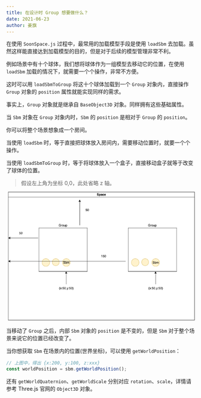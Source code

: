 ```yaml
---
title: 在设计时 Group 想要做什么？
date: 2021-06-23
author: 姜旗
---
```


<!-- # mklml
## mklml
### mklml -->


在使用 `SoonSpace.js` 过程中，最常用的加载模型手段是使用 `loadSbm` 去加载。虽然这样能直接达到加载模型的目的，但是对于后续的模型管理非常不利。

例如场景中有十个球体，我们想将球体作为一组模型去移动它的位置，在使用 `loadSbm` 加载的情况下，就需要一个个操作，非常不方便。

这时可以用 `loadSbmToGroup` 将这十个球体加载到一个 `Group` 对象内，直接操作 `Group` 对象的 `position` 属性就能实现同样的需求。

事实上，`Group` 对象就是继承自 `BaseObject3D` 对象。同样拥有这些基础属性。

当 `Sbm` 对象在 `Group` 对象内时，`Sbm` 的 `position` 是相对于 `Group` 的 `position`。

你可以将整个场景想象成一个房间。

当使用 `loadSbm` 时，等于直接把球体放入房间内，需要移动位置时，就要一个个操作。

当使用 `loadSbmToGroup` 时，等于将球体放入一个盒子，直接移动盒子就等于改变了球体的位置。

> 假设左上角为坐标 0,0，此处省略 z 轴。

![group](./imgs/group.png)

当移动了 `Group` 之后，内部 `Sbm` 对象的 `position` 是不变的，但是 `Sbm` 对于整个场景来说它的位置已经改变了。

当你想获取 `Sbm` 在场景内的位置(世界坐标)，可以使用 `getWorldPosition`：

```js
// 上图中，得出 {x:200, y:100, z:xxx}
const worldPosition = sbm.getWorldPosition();
```

还有 `getWorldQuaternion`、`getWorldScale` 分别对应 `rotation`、`scale`，详情请参考 Three.js 官网的 `Object3D` 对象。
